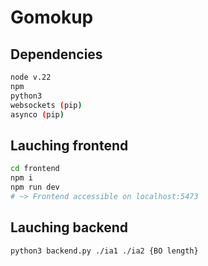 # Gomokup

## Dependencies
```sh
node v.22
npm
python3
websockets (pip)
asynco (pip)
```

## Lauching frontend
```sh
cd frontend
npm i
npm run dev
# ~> Frontend accessible on localhost:5473
```

## Lauching backend
```sh
python3 backend.py ./ia1 ./ia2 {BO length}
```